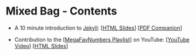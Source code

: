 # Mixed Bag - Contents

- A 10 minute introduction to [Jekyll](https://jekyllrb.com): \[[HTML Slides](jekyll-intro-in-10-mins.html)\] \[[PDF Companion](jekyll-intro-in-10-mins-companion.pdf)\]

- Contribution to the \[[MegaFavNumbers Playlist](https://www.youtube.com/playlist?list=PLar4u0v66vIodqt3KSZPsYyuULD5meoAo)\] on YouTube: \[[YouTube Video](https://youtu.be/Ju1ApNvgMds)\] \[[HTML Slides](megafavnumbers-challenge.html)\]
